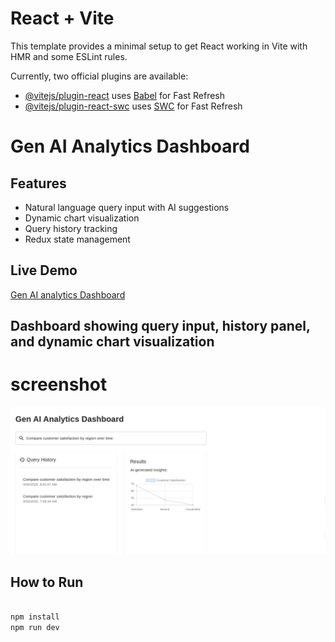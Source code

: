 # React + Vite

This template provides a minimal setup to get React working in Vite with HMR and some ESLint rules.

Currently, two official plugins are available:

- [@vitejs/plugin-react](https://github.com/vitejs/vite-plugin-react/blob/main/packages/plugin-react/README.md) uses [Babel](https://babeljs.io/) for Fast Refresh
- [@vitejs/plugin-react-swc](https://github.com/vitejs/vite-plugin-react-swc) uses [SWC](https://swc.rs/) for Fast Refresh

# Gen AI Analytics Dashboard

## Features
- Natural language query input with AI suggestions  
- Dynamic chart visualization  
- Query history tracking  
- Redux state management  

## Live Demo
[Gen AI analytics Dashboard](https://gen-ai-dashboard-beta.vercel.app/)

## Dashboard showing query input, history panel, and dynamic chart visualization

# screenshot
![dashboard](./public/shots.png)


## How to Run

```bash

npm install
npm run dev

```



